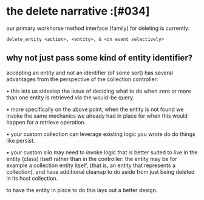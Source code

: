 # the delete narrative :[#034]


our primary workhorse method interface (family) for deleting is currently:


    delete_entity <action>, <entity>, & <on event selectively>


## why not just pass some kind of entity identifier?

accepting an entity and not an identifier (of some sort) has several
advantages from the perspective of the collection controller:

• this lets us sidestep the issue of deciding what to do when zero or
  more than one entity is retrieved via the would-be query.

• more specifically on the above point, when the entity is not found we
  invoke the same mechanics we already had in place for when this would
  happen for a retrieve operation.

• your custom collection can leverage existing logic you wrote do do
  things like persist.

• your custom silo may need to invoke logic that is better suited to live
  in the entity (class) itself rather than in the controller:
  the entity may be for example a collection entity itself, (that is, an
  entity that represents a collection), and have additional cleanup to do
  aside from just being deleted in its host collection.

  to have the entity in place to do this lays out a better design.
